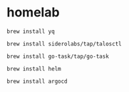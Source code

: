 # homelab

`brew install yq`

`brew install siderolabs/tap/talosctl`

`brew install go-task/tap/go-task`

`brew install helm`

`brew install argocd`
